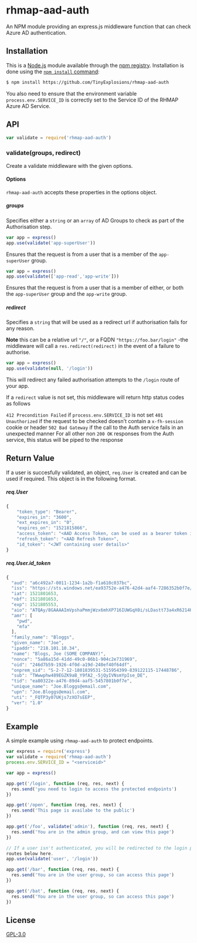 # rhmap-aad-auth

An NPM module providing an express.js middleware function that can check Azure AD authentication.

## Installation

This is a [Node.js](https://nodejs.org/en/) module available through the
[npm registry](https://www.npmjs.com/). Installation is done using the
[`npm install` command](https://docs.npmjs.com/getting-started/installing-npm-packages-locally):

```sh
$ npm install https://github.com/TinyExplosions/rhmap-aad-auth
```

You also need to ensure that the environment variable `process.env.SERVICE_ID` is correctly set to
the Service ID of the RHMAP Azure AD Service.

## API

```js
var validate = require('rhmap-aad-auth')
```

### validate(groups, redirect)

Create a validate middleware with the given options.


#### Options

`rhmap-aad-auth` accepts these properties in the options object.

##### groups

Specifies either a `string` or an `array` of AD Groups to check as part of the Authorisation step.

```js
var app = express()
app.use(validate('app-superUser'))
```

Ensures that the request is from a user that is a member of the `app-superUser` group.


```js
var app = express()
app.use(validate(['app-read','app-write']))
```

Ensures that the request is from a user that is a member of either, or both the `app-superUser` group and
the `app-write` group.


##### redirect

Specifies a `string` that will be used as a redirect url if authorisation fails for any reason.

**Note** this can be a relative url `"/"`, or a FQDN `"https://foo.bar/login"` -the middleware will call a
`res.redirect(redirect)` in the event of a failure to authorise.

```js
var app = express()
app.use(validate(null, '/login'))
```

This will redirect any failed authorisation attempts to the `/login` route of your app.

If a `redirect` value is not set, this middleware will return http status codes as follows

`412 Precondition Failed` if `process.env.SERVICE_ID` is not set
`401 Unauthorized` if the request to be checked doesn't contain a `x-fh-session` cookie or header
`502 Bad Gateway` if the call to the Auth service fails in an unexpected manner
For all other non `200 OK` responses from the Auth service, this status will be piped to the response


## Return Value

If a user is succesfully validated, an object, `req.User` is created and can be used if required. This object
is in the following format.

##### req.User

```js
{
    "token_type": "Bearer",
    "expires_in": "3600",
    "ext_expires_in": "0",
    "expires_on": "1521815866",
    "access_token": "<AAD Access Token, can be used as a bearer token in subsequent requests>",
    "refresh_token": "<AAD Refresh Token>",
    "id_token": "<JWT containing user details>"
}
```

##### req.User.id_token

```js
{
  "aud": "a6c492a7-0011-1234-1a2b-f1a610c037bc",
  "iss": "https://sts.windows.net/ea93752e-a476-42d4-aaf4-7286352b0f7e/",
  "iat": 1521801653,
  "nbf": 1521801653,
  "exp": 1521805553,
  "aio": "ATQAy/8GAAAAImVpshaPmmjWzx6mhXP716IUWGqX0i/sLDastt73a4xR6214HKi2Trr9MYk+GN2a",
  "amr": [
    "pwd",
    "mfa"
  ],
  "family_name": "Bloggs",
  "given_name": "Joe",
  "ipaddr": "218.101.10.34",
  "name": "Blogs, Joe (SOME COMPANY)",
  "nonce": "5a86a15d-41dd-49c0-86b1-904c2e731969",
  "oid": "246d7b59-1926-4f0d-a19d-240ef40f64df",
  "onprem_sid": "S-2-7-12-1801839531-515954399-839122115-17448786",
  "sub": "TWwwphw489EGZK9aB_Y9fA2_-5jQyIVNsmYpIse_DE",
  "tid": "ea80322e-a476-89d4-aaf5-5457801b0f7e",
  "unique_name": "Joe.Bloggs@email.com",
  "upn": "Joe.Bloggs@email.com",
  "uti": "_FQTP3y07UKjs7zXO7sEEP",
  "ver": "1.0"
}
```

## Example

A simple example using `rhmap-aad-auth` to protect endpoints.

```js
var express = require('express')
var validate = require('rhmap-aad-auth')
process.env.SERVICE_ID = "<serviceid>"

var app = express()

app.get('/login', function (req, res, next) {
  res.send('you need to login to access the protected endpoints')
})

app.get('/open', function (req, res, next) {
  res.send('This page is availabe to the public')
})

app.get('/foo', validate('admin'), function (req, res, next) {
  res.send('You are in the admin group, and can view this page')
})

// If a user isn't authenticated, you will be redirected to the login page for any
routes below here.
app.use(validate('user', '/login'))

app.get('/bar', function (req, res, next) {
  res.send('You are in the user group, so can access this page')
})

app.get('/bat', function (req, res, next) {
  res.send('You are in the user group, so can access this page')
})
```

## License

[GPL-3.0](LICENSE)
